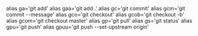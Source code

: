 alias ga='git add'
alias gaa='git add .'
alias gc='git commit'
alias gcm='git commit --message'
alias gco='git checkout'
alias gcob='git checkout -b'
alias gcom='git checkout master'
alias gp='git pull'
alias gs='git status'
alias gpu='git push'
alias gpuu='git push --set-upstream origin'
